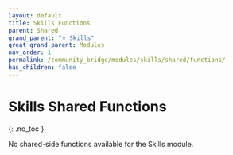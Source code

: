 ```yaml
---
layout: default
title: Skills Functions
parent: Shared
grand_parent: "⭐ Skills"
great_grand_parent: Modules
nav_order: 1
permalink: /community_bridge/modules/skills/shared/functions/
has_children: false
---
```


# Skills Shared Functions
{: .no_toc }

No shared-side functions available for the Skills module.
